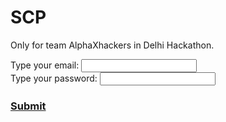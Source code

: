# SCP
Only for team AlphaXhackers in Delhi Hackathon.<br>
<form action="/action_page.php">
  <label for="email">Type your email:</label>
  <input type="email" id="email" name="email">
<br>
  <label for="pwd">Type your password:</label>
  <input type="password" id="pwd" name="pwd"><br>
 <a href="https://https://shivamgithub587.github.io/AlphaXhackers/"><h3>Submit<h3></a>
</form>
